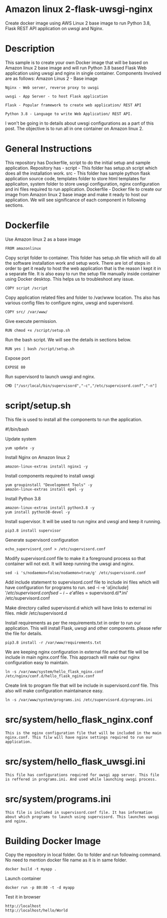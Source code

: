 # Amazon linux 2-flask-uwsgi-nginx
Create docker image using AWS Linux 2 base image to run Python 3.8, Flask REST API application on uwsgi and Nginx.
# Description
This sample is to create your own Docker image that will be based on Amazon linux 2 base image and will run Python 3.8 based Flask Web application using uwsgi and nginx in single container.
Components Involved are as follows:
    Amazon Linus 2 - Base image
    
    Nginx - Web server, reverse proxy to uwsgi 
    
    uwsgi - App Server - to host Flask application
    
    Flask - Popular framework to create web application/ REST API
    
    Python 3.8 - Language to write Web Application/ REST API.
    
I won't be going in to details about uwsgi configurations as a part of this post. The objective is to run all in one container on Amazon linux 2.
# General Instructions
This repository has Dockerfile, script to do the initial setup and sample application.
Repository has -
  script - This folder has setup.sh script which does all the installation work.
  src - This folder has sample python flask application source code, templates folder to store html templates for applicaiton, system folder to store uwsgi configuration, nginx    configuration and ini files required to run application.
  Dockerfile - Docker file to create our image from Amazon linux 2 base image and make it ready to host our application.
We will see significance of each component in following sections.
# Dockerfile
Use Amazon linux 2 as a base image

    FROM amazonlinux

Copy script folder to container. This folder has setup.sh file which will do all the software installation work and setup work. There are lot of steps in order to get it ready to host the web application that is the reason I kept it in a separate file. It is also easy to run the setup file manually inside container using Docker desktop. This helps us to troubleshoot any issue.

    COPY script /script

Copy application related files and folder to /var/www location. Ths also has various config files to configure nginx, uwsgi and supervisord.

    COPY src/ /var/www/

Give execute permission.

    RUN chmod +x /script/setup.sh

Run the bash script. We will see the details in sections below.

    RUN yes | bash /script/setup.sh

Expose port

    EXPOSE 80

Run supervisord to launch uwsgi and nginx.

    CMD ["/usr/local/bin/supervisord","-c","/etc/supervisord.conf","-n"]

# script/setup.sh
This file is used to install all the components to run the application.

#!/bin/bash

Update system

    yum update -y
    
Install Nginx on Amazon linux 2

    amazon-linux-extras install nginx1 -y

Install components required to install uwsgi

    yum groupinstall "Development Tools" -y
    amazon-linux-extras install epel -y
    
Install Python 3.8

    amazon-linux-extras install python3.8 -y
    yum install python38-devel -y

Install supervisor. It will be used to run nginx and uwsgi and keep it running.

    pip3.8 install supervisor

Generate supervisord configuration

    echo_supervisord_conf > /etc/supervisord.conf

Modify supervisord.conf file to make it a foreground process so that container will not exit. It will keep running the uwsgi and nginx.

    sed -i 's/nodaemon=false/nodaemon=true/g' /etc/supervisord.conf
    
Add include statement to supervisord.conf file to include ini files which will have configuration for programs to run.
    sed -i -e '$a[include]' /etc/supervisord.conf
    sed -i -e '$afiles = supervisord.d/*.ini' /etc/supervisord.conf
    
Make directory called supervisord.d which will have links to external ini files.
    mkdir /etc/supervisord.d

Install requirements as per the requirements.txt in order to run our application. This will install Flask, uwsgi and other components. please refer the file for details.

    pip3.8 install -r /var/www/requirements.txt

We are keeping nginx configuration in external file and that file will be include in main nginx.conf file. This approach will make our nginx configuration easy to maintain.
  
    ln -s /var/www/system/hello_flask_nginx.conf /etc/nginx/conf.d/hello_flask_nginx.conf

Create link to program file that will be include in supervisord.conf file. This also will make configuration maintainance easy.

    ln -s /var/www/system/programs.ini /etc/supervisord.d/programs.ini

# src/system/hello_flask_nginx.conf
    This is the nginx configuration file that will be included in the main nginx.conf. This filw will have nginx settings required to run our application.
# src/system/hello_flask_uwsgi.ini
    This file has configurations required for uwsgi app server. This file is reffered in programs.ini. And used while launching uwsgi process.
# src/system/programs.ini
    This file is included in supervisord.conf file. It has information about which programs to launch using supervisord. This launches uwsgi and nginx.
 
# Building Docker Image
Copy the repository in local folder. Go to folder and run following command. No need to mention docker file name as it is in same folder.
    
    docker build -t myapp .

Launch container

    docker run -p 80:80 -t -d myapp

Test it in browser

    http://localhost
    http://localhost/hello/World

